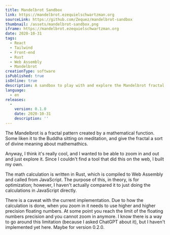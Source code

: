 ```yaml
---
title: Mandelbrot Sandbox
link: https://mandelbrot.ezequielschwartzman.org
sourceLink: https://github.com/Zequez/mandelbrot-sandbox
thumbnail: /assets/mandelbrot-sandbox.png
iframe: https://mandelbrot.ezequielschwartzman.org
date: 2020-10-31
tags:
  - React
  - Tailwind
  - Front-end
  - Rust
  - Web Assembly
  - Mandelbrot
creationType: software
isPublished: true
isOnline: true
description: A sandbox to play with and explore the Mandelbrot fractal.
language:
  - en
releases:
  -
    version: 0.1.0
    date: 2020-10-31
    description: ''
---
```


The Mandelbrot is a fractal pattern created by a mathematical function. Some liken it to the Buddha sitting on meditation,
and give the fractal a sort of divine meaning about mathemathics.

Anyway, I think it's really cool, and I wanted to be able to zoom in and out and just explore it. Since I couldn't find a tool that did this on the web, I built my own.

The math calculation is written in Rust, which is compiled to Web Assembly and called from JavaScript. The purpose of this, in theory, is for optimization; however, I haven't actually compared it to just doing the calculations in JavaScript directly.

There is a caveat with the current implementation. Due to how the calculation is done, when you zoom in it needs to use higher and higher precision floating numbers. At some point you reach the limit of the floating numbers precision and you cannot zoom in anymore. I know there is a way to go around this limitation (because I asked ChatGPT about it), but I haven't implemented yet here. Maybe for version 0.2.0.

